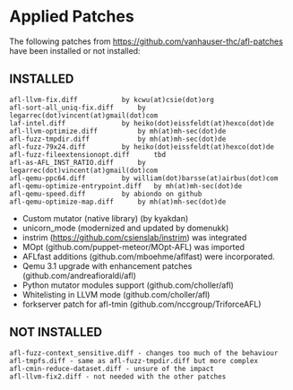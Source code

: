 # Applied Patches

The following patches from https://github.com/vanhauser-thc/afl-patches
have been installed or not installed:


## INSTALLED
```
afl-llvm-fix.diff			by kcwu(at)csie(dot)org
afl-sort-all_uniq-fix.diff		by legarrec(dot)vincent(at)gmail(dot)com
laf-intel.diff				by heiko(dot)eissfeldt(at)hexco(dot)de
afl-llvm-optimize.diff			by mh(at)mh-sec(dot)de
afl-fuzz-tmpdir.diff			by mh(at)mh-sec(dot)de
afl-fuzz-79x24.diff			by heiko(dot)eissfeldt(at)hexco(dot)de
afl-fuzz-fileextensionopt.diff		tbd
afl-as-AFL_INST_RATIO.diff		by legarrec(dot)vincent(at)gmail(dot)com
afl-qemu-ppc64.diff			by william(dot)barsse(at)airbus(dot)com
afl-qemu-optimize-entrypoint.diff	by mh(at)mh-sec(dot)de
afl-qemu-speed.diff			by abiondo on github
afl-qemu-optimize-map.diff		by mh(at)mh-sec(dot)de
```

+ Custom mutator (native library) (by kyakdan)
+ unicorn_mode (modernized and updated by domenukk)
+ instrim (https://github.com/csienslab/instrim) was integrated
+ MOpt (github.com/puppet-meteor/MOpt-AFL) was imported
+ AFLfast additions (github.com/mboehme/aflfast) were incorporated.
+ Qemu 3.1 upgrade with enhancement patches (github.com/andreafioraldi/afl)
+ Python mutator modules support (github.com/choller/afl)
+ Whitelisting in LLVM mode (github.com/choller/afl)
+ forkserver patch for afl-tmin (github.com/nccgroup/TriforceAFL)


## NOT INSTALLED

```
afl-fuzz-context_sensitive.diff	- changes too much of the behaviour
afl-tmpfs.diff - same as afl-fuzz-tmpdir.diff but more complex
afl-cmin-reduce-dataset.diff - unsure of the impact
afl-llvm-fix2.diff - not needed with the other patches
```

